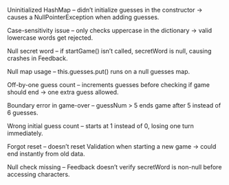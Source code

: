 Uninitialized HashMap – didn’t initialize guesses in the constructor → causes a NullPointerException when adding guesses.

Case-sensitivity issue – only checks uppercase in the dictionary → valid lowercase words get rejected.

Null secret word – if startGame() isn’t called, secretWord is null, causing crashes in Feedback.

Null map usage – this.guesses.put() runs on a null guesses map.

Off-by-one guess count – increments guesses before checking if game should end → one extra guess allowed.

Boundary error in game-over – guessNum > 5 ends game after 5 instead of 6 guesses.

Wrong initial guess count – starts at 1 instead of 0, losing one turn immediately.

Forgot reset – doesn’t reset Validation when starting a new game → could end instantly from old data.

Null check missing – Feedback doesn’t verify secretWord is non-null before accessing characters.